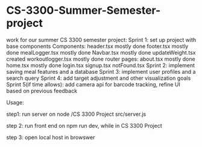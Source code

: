 # CS-3300-Summer-Semester-project
work for our summer CS 3300 semester project:
Sprint 1: set up project with base components
  Components:
    header.tsx
      mostly done
    footer.tsx
      mostly done
    mealLogger.tsx
      mostly done
    Navbar.tsx
      mostly done
    updateWeight.tsx
      created
    workoutlogger.tsx
      mostly done
  router pages:
    about.tsx
      mostly done
    home.tsx
      mostly done 
    login.tsx
    signup.tsx
    notFound.tsx
Sprint 2: implement saving meal features and a database
Sprint 3: implement user profiles and a search query
Sprint 4: add target adjustment and other visualization goals
Sprint 5(if time allows): add camera api for barcode tracking, refine UI based on previous feedback


Usage:

step1: run server on node /CS 3300 Project src/server.js

step 2: run front end on npm run dev, while in CS 3300 Project

step 3: open local host in browswer
